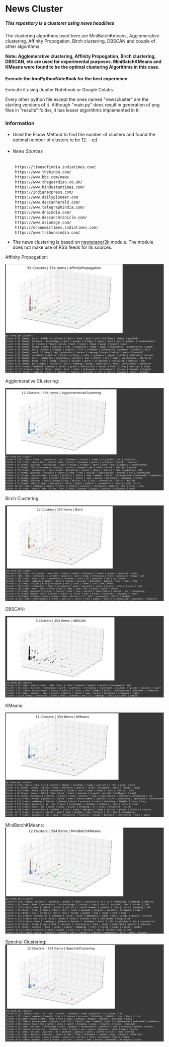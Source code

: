 # News Cluster

##### This repository is a clusterer using news headlines

The clustering algorithms used here are MiniBatchKmeans, Agglomerative clustering, Affinity Propogation, Birch clustering, DBSCAN and couple of other algorithms.

**Note: Agglomerative clustering, Affinity Propogation, Birch clustering, DBSCAN, etc are used for experimental purposes. MiniBatchKMeans and KMeans were found to be the optimal clustering Algorithms in this case.**

#### Execute the IronPythonNoteBook for the best experience

Execute it using Jupiter Notebook or Google Colabs.

Every other python file except the ones named "newscluster" are the starting versions of it. Although "main.py" does result in generation of png files in "results" folder, it has lesser algorithms implemented in it.

### Information

-   Used the Elbow Method to find the number of clusters and found the optimal number of clusters to be 12. - [ref](https://www.geeksforgeeks.org/elbow-method-for-optimal-value-of-k-in-kmeans/)

-   ###### News Sources

         https://timesofindia.indiatimes.com/
         https://www.thehindu.com/
         https://www.bbc.com/news
         https://www.theguardian.co.uk/
         https://www.hindustantimes.com/
         https://indianexpress.com/
         https://www.dailypioneer.com
         https://www.deccanherald.com/
         https://www.telegraphindia.com/
         https://www.dnaindia.com/
         https://www.deccanchronicle.com/
         https://www.asianage.com/
         https://economictimes.indiatimes.com/
         https://www.tribuneindia.com/

-   The news clustering is based on [newspaper3k](https://pypi.org/project/newspaper3k/) module.
    The module does not make use of RSS feeds for its sources.

Affinity Propogation:

![Affinity Propogation](./data/Aff.PNG)

Agglomerative Clustering:

![Agglomerative Clustering](./data/Agg.PNG)

Birch Clustering:

![Birch Clustering](./data/Birch.PNG)

DBSCAN:

![DBSCAN](./data/DBSCAN.PNG)

KMeans:

![KMeans](./data/KMeans.PNG)

MiniBatchKMeans:
![MiniBatchKMeans](./data/MiniKm.PNG)

Spectral Clustering:
![Spectral Clustering](./data/Spec.PNG)

